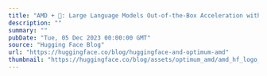 ```yaml
---
title: "AMD + 🤗: Large Language Models Out-of-the-Box Acceleration with AMD GPU"
description: ""
summary: ""
pubDate: "Tue, 05 Dec 2023 00:00:00 GMT"
source: "Hugging Face Blog"
url: "https://huggingface.co/blog/huggingface-and-optimum-amd"
thumbnail: "https://huggingface.co/blog/assets/optimum_amd/amd_hf_logo_fixed.png"
---
```


